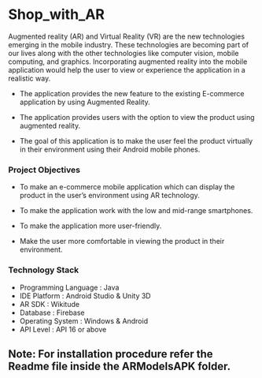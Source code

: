 # Shop_with_AR

Augmented reality (AR) and Virtual Reality (VR) are the new technologies emerging in
the mobile industry. These technologies are becoming part of our lives along with the other
technologies like computer vision, mobile computing, and graphics. Incorporating augmented
reality into the mobile application would help the user to view or experience the application in a
realistic way.


+ The application provides the new feature to the existing E-commerce application by using Augmented Reality.

+ The application provides users with the option to view the product using augmented reality. 

+ The goal of this application is to make the user feel the product virtually in
their environment using their Android mobile phones.


### Project Objectives
+ To make an e-commerce mobile application which can display the product in the user’s
environment using AR technology.

+ To make the application work with the low and mid-range smartphones.

+ To make the application more user-friendly.

+ Make the user more comfortable in viewing the product in their environment.

### Technology Stack

* Programming Language : Java
* IDE Platform : Android Studio & Unity 3D
* AR SDK : Wikitude
* Database : Firebase
* Operating System : Windows & Android
* API Level : API 16 or above

## Note: For installation procedure refer the Readme file inside the ARModelsAPK folder.
